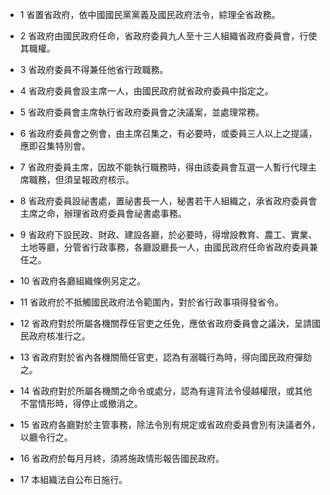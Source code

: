 * 1 省置省政府，依中國國民黨黨義及國民政府法令，綜理全省政務。

* 2 省政府由國民政府任命，省政府委員九人至十三人組織省政府委員會，行使其職權。

* 3 省政府委員不得兼任他省行政職務。

* 4 省政府委員會設主席一人，由國民政府就省政府委員中指定之。

* 5 省政府委員會主席執行省政府委員會之決議案，並處理常務。

* 6 省政府委員會之例會，由主席召集之，有必要時，或委員三人以上之提議，應即召集特別會。

* 7 省政府委員主席，因故不能執行職務時，得由該委員會互選一人暫行代理主席職務，但須呈報政府核示。

* 8 省政府委員設祕書處，置祕書長一人，秘書若干人組織之，承省政府委員會主席之命，辦理省政府委員會祕書處事務。

* 9 省政府下設民政、財政、建設各廳，於必要時，得增設教育、農工、實業、土地等廳，分管省行政事務，各廳設廳長一人，由國民政府任命省政府委員兼任之。

* 10 省政府各廳組織條例另定之。

* 11 省政府於不抵觸國民政府法令範圍內，對於省行政事項得發省令。

* 12 省政府對於所屬各機關荐任官吏之任免，應依省政府委員會之議決，呈請國民政府核准行之。

* 13 省政府對於省內各機關簡任官吏，認為有溺職行為時，得向國民政府彈劾之。

* 14 省政府對於所屬各機關之命令或處分，認為有違背法令侵越權限，或其他不當情形時，得停止或撤消之。

* 15 省政府各廳對於主管事務，除法令別有規定或省政府委員會別有決議者外，以廳令行之。

* 16 省政府於每月月終，須將施政情形報告國民政府。

* 17 本組織法自公布日施行。

